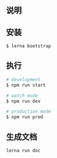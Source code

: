 ## 说明


## 安装

```bash
$ lerna bootstrap
```

## 执行

```bash
# development
$ npm run start

# watch mode
$ npm run dev

# production mode
$ npm run prod
```
## 生成文档

```bash
lerna run doc
```
